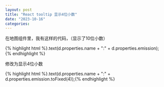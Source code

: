 ```yaml
---
layout: post
title: "React tooltip 显示4位小数"
date: "2023-10-16"
categories: 
---
```

<p>在地图组件里，我有这样的代码，（显示了10位小数）</p>
{% highlight html %}.text(d.properties.name + &quot;:&quot; + d.properties.emission);{% endhighlight %}
<p>修改为显示4位小数</p>
{% highlight html %}.text(d.properties.name + &quot;:&quot; + d.properties.emission.toFixed(4));{% endhighlight %}
<p>&nbsp;</p>
